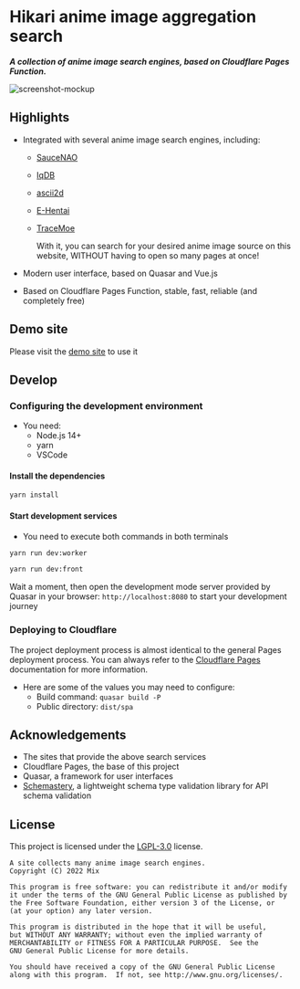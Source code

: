 # Hikari anime image aggregation search

**_A collection of anime image search engines, based on Cloudflare Pages Function._**

![screenshot-mockup](https://user-images.githubusercontent.com/32300164/158019817-a90109c1-96ec-406d-9a8c-8b2bcf7145fb.png)

## Highlights

- Integrated with several anime image search engines, including:

  - [SauceNAO](https://saucenao.com/)
  - [IqDB](https://iqdb.org/)
  - [ascii2d](https://ascii2d.net/)
  - [E-Hentai](https://e-hentai.org/)
  - [TraceMoe](https://trace.moe/)

    With it, you can search for your desired anime image source on this website, WITHOUT having to open so many pages at once!

- Modern user interface, based on Quasar and Vue.js

- Based on Cloudflare Pages Function, stable, fast, reliable (and completely free)

## Demo site

Please visit the [demo site](https://hikari.obfs.dev) to use it

## Develop

### Configuring the development environment

- You need:
  - Node.js 14+
  - yarn
  - VSCode

#### Install the dependencies

```bash
yarn install
```

#### Start development services

- You need to execute both commands in both terminals

```bash
yarn run dev:worker
```

```bash
yarn run dev:front
```

Wait a moment, then open the development mode server provided by Quasar in your browser: `http://localhost:8080` to start your development journey

### Deploying to Cloudflare

The project deployment process is almost identical to the general Pages deployment process.
You can always refer to the [Cloudflare Pages](https://developers.cloudflare.com/pages/get-started/) documentation for more information.

- Here are some of the values you may need to configure:
  - Build command: `quasar build -P`
  - Public directory: `dist/spa`

## Acknowledgements

- The sites that provide the above search services
- Cloudflare Pages, the base of this project
- Quasar, a framework for user interfaces
- [Schemastery](https://github.com/Shigma/schemastery), a lightweight schema type validation library for API schema validation

## License

This project is licensed under the [LGPL-3.0](./LICENSE) license.

<!-- markdownlint-disable MD046 -->

    A site collects many anime image search engines.
    Copyright (C) 2022 Mix

    This program is free software: you can redistribute it and/or modify
    it under the terms of the GNU General Public License as published by
    the Free Software Foundation, either version 3 of the License, or
    (at your option) any later version.

    This program is distributed in the hope that it will be useful,
    but WITHOUT ANY WARRANTY; without even the implied warranty of
    MERCHANTABILITY or FITNESS FOR A PARTICULAR PURPOSE.  See the
    GNU General Public License for more details.

    You should have received a copy of the GNU General Public License
    along with this program.  If not, see http://www.gnu.org/licenses/.

<!-- markdownlint-enable MD046 -->

